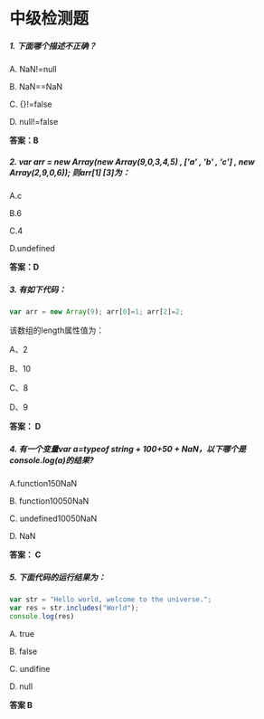 # 中级检测题

##### 1. 下面哪个描述不正确？

A. NaN!=null

B. NaN==NaN

C. {}!=false

D. null!=false

**答案：B**

##### 2. var arr = new Array(new Array(9,0,3,4,5) , ['a' , 'b' , 'c'] , new Array(2,9,0,6)); 则arr[1] [3]为：

A.c

B.6

C.4

D.undefined

**答案：D**

##### 3. 有如下代码：

```javascript
var arr = new Array(9); arr[0]=1; arr[2]=2;
```

该数组的length属性值为：

A、2

B、10

C、8

D、9

**答案： D**

##### 4. 有一个变量var a=typeof string + 100+50 + NaN，以下哪个是console.log(a)的结果?

A.function150NaN

B. function10050NaN

C. undefined10050NaN

D. NaN

**答案： C**

##### 5. 下面代码的运行结果为：

```javascript
var str = "Hello world, welcome to the universe.";
var res = str.includes("World");
console.log(res)
```

A. true

B. false

C. undifine

D. null

**答案 B**

